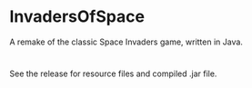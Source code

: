 # InvadersOfSpace
A remake of the classic Space Invaders game, written in Java.
#
See the release for resource files and compiled .jar file.
